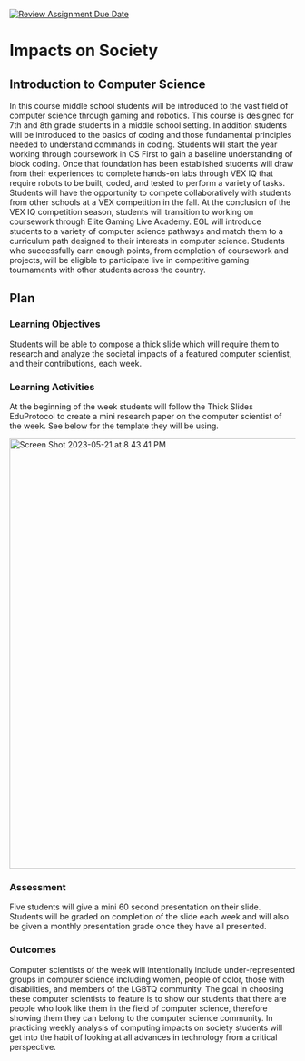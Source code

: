[![Review Assignment Due Date](https://classroom.github.com/assets/deadline-readme-button-24ddc0f5d75046c5622901739e7c5dd533143b0c8e959d652212380cedb1ea36.svg)](https://classroom.github.com/a/ZbDEPIzT)
# Impacts on Society

## Introduction to Computer Science

In this course middle school students will be introduced to the vast field of computer science through gaming and robotics. This course is designed for 7th and 8th grade students in a middle school setting. In addition students will be introduced to the basics of coding and those fundamental principles needed to understand commands in coding.
Students will start the year working through coursework in CS First to gain a baseline understanding of block coding. Once that foundation has been established students will draw from their experiences to complete hands-on labs through VEX IQ that require robots to be built, coded, and tested to perform a variety of tasks. Students will have the opportunity to compete collaboratively with students from other schools at a VEX competition in the fall. At the conclusion of the VEX IQ competition season, students will transition to working on coursework through Elite Gaming Live Academy. EGL will introduce students to a variety of computer science pathways and match them to a curriculum path designed to their interests in computer science. Students who successfully earn enough points, from completion of coursework and projects, will be eligible to participate live in competitive gaming tournaments with other students across the country.


## Plan

### Learning Objectives

Students will be able to compose a thick slide which will require them to research and analyze the societal impacts of a featured computer scientist, and their contributions, each week. 

### Learning Activities

At the beginning of the week students will follow the Thick Slides EduProtocol to create a mini research paper on the computer scientist of the week. See below for the template they will be using.

<img width="758" alt="Screen Shot 2023-05-21 at 8 43 41 PM" src="https://github.com/cs-ed/impacts-HMcGuire313/assets/112279988/98b9a675-cc38-4be8-9aa6-270c46b54fbc">

### Assessment

Five students will give a mini 60 second presentation on their slide. Students will be graded on completion of the slide each week and will also be given a monthly presentation grade once they have all presented. 

### Outcomes

Computer scientists of the week will intentionally include under-represented groups in computer science including women, people of color, those with disabilities, and members of the LGBTQ community. The goal in choosing these computer scientists to feature is to show our students that there are people who look like them in the field of computer science, therefore showing them they can belong to the computer science community. In practicing weekly analysis of computing impacts on society students will get into the habit of looking at all advances in technology from a critical perspective.
